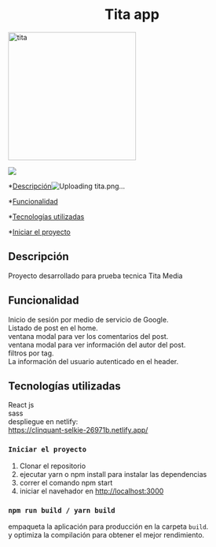 <h1 align="center"> Tita app </h1>

<img width="260" alt="tita" src="https://user-images.githubusercontent.com/104444432/203850827-f9189698-7ae1-4a23-a352-6efeb057839e.png">


<p align="left">
   <img src="https://img.shields.io/badge/STATUS-FINALIZADO-green">
   </p>
   

*[Descripción](#Descripción)![Uploading tita.png…]()



*[Funcionalidad](#Funcionalidad)


*[Tecnologías utilizadas](#tecnologías-utilizadas)

*[Iniciar el proyecto](#iniciar-el-proyecto)

## Descripción

Proyecto desarrollado para prueba tecnica Tita Media

## Funcionalidad

Inicio de sesión por medio de servicio de Google.\
Listado de post en el home.\
ventana modal para ver los comentarios del post.\
ventana modal para ver información del autor del post.\
filtros por tag.\
La información del usuario autenticado en el header.

## Tecnologías utilizadas
React js\
sass\
despliegue en netlify:\
https://clinquant-selkie-26971b.netlify.app/

### `Iniciar el proyecto`

1. Clonar el repositorio
2. ejecutar yarn o npm install para instalar las dependencias
3. correr el comando npm start
4. iniciar el navehador en [http://localhost:3000](http://localhost:3000)


### `npm run build / yarn build`

empaqueta la aplicación para producción en la carpeta `build`.\
 y optimiza la compilación para obtener el mejor rendimiento.

